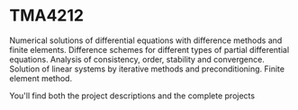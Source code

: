 # TMA4212
Numerical solutions of differential equations with difference methods and finite elements.
Difference schemes for different types of partial differential equations. 
Analysis of consistency, order, stability and convergence. 
Solution of linear systems by iterative methods and preconditioning. Finite element method.

You'll find both the project descriptions and the complete projects
